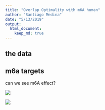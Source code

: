 ```yaml
---
title: "Overlap Optimality with m6A human"
author: "Santiago Medina"
date: "5/13/2019"
output: 
  html_document:
    keep_md: true
---
```




## the data



## m6a targets

can we see m6A effect?

![](./figures/unnamed-chunk-2-1.png)<!-- -->


![](./figures/ovarlapHumanOptimalityM6a-1.png)<!-- -->

